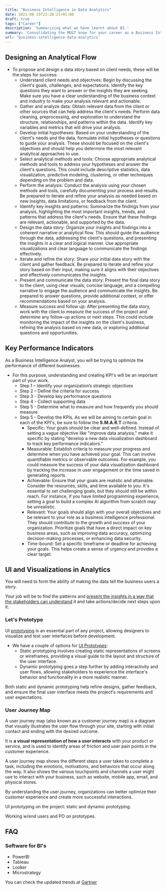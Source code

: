 ```yaml
---
title: "Business Intelligence in Data Analytics"
date: 2021-08-15T23:20:21+01:00
draft: true
tags: ["Career"]
description: 'Summarizing what we have learnt about BI.'
summary: 'Consolidating the MUST know for your career as a Business Intelligence Analyst.'
url: 'business-intelligence-data-analytics'
---
```



## Designing an Analytical Flow

* To propose and design a data story based on client needs, these will be the steps for success:
    * Understand client needs and objectives: Begin by discussing the client's goals, challenges, and expectations. Identify the key questions they want to answer or the insights they are seeking. Make sure you have a clear understanding of the business context and industry to make your analysis relevant and actionable.
    * Gather and analyze data: Obtain relevant data from the client or other sources that can help address the client's needs. Perform data cleaning, preprocessing, and exploration to understand the structure, relationships, and patterns within the data. Identify key variables and metrics that will drive your analysis.
    * Develop initial hypotheses: Based on your understanding of the client's needs and the data, formulate initial hypotheses or questions to guide your analysis. These should be focused on the client's objectives and should help you determine the most relevant analytical approaches to use.
    * Select analytical methods and tools: Choose appropriate analytical methods and tools to address your hypotheses and answer the client's questions. This could include descriptive statistics, data visualization, predictive modeling, clustering, or other techniques depending on the problem and data.
    * Perform the analysis: Conduct the analysis using your chosen methods and tools, carefully documenting your process and results. Be prepared to iterate and refine your analysis as needed based on new insights, data limitations, or feedback from the client.
    * Identify key insights and patterns: Summarize the findings from your analysis, highlighting the most important insights, trends, and patterns that address the client's needs. Ensure that these findings are relevant, actionable, and supported by the data.
    * Design the data story: Organize your insights and findings into a coherent narrative or analytical flow. This should guide the audience through the data, addressing the client's questions, and presenting the insights in a clear and logical manner. Use appropriate visualizations and clear language to communicate the findings effectively.
    * Iterate and refine the story: Share your initial data story with the client and gather feedback. Be prepared to iterate and refine your story based on their input, making sure it aligns with their objectives and effectively communicates the insights.
    * Present and communicate the data story: Present the final data story to the client, using clear visuals, concise language, and a compelling narrative to engage the audience and communicate the insights. Be prepared to answer questions, provide additional context, or offer recommendations based on your analysis.
    * Measure success and follow up: After presenting the data story, work with the client to measure the success of the project and determine any follow-up actions or next steps. This could include monitoring the impact of the insights on the client's business, refining the analysis based on new data, or exploring additional questions and opportunities.

## Key Performance Indicators

As a Business Intelligence Analyst, you will be trying to optimize the performance of different businesses. 

* For this purpose, understanding and creating KPI's will be an important part of your work.
    * Step 1 – Identify your organization’s strategic objectives
    * Step 2 – Define the criteria for success
    * Step 3 - Develop key performance questions
    * Step 4 - Collect supporting data
    * Step 5 - Determine what to measure and how frequently you should measure
    * Step 5 - Develop the KPIs. As we will be aiming to certain goal in each of the KPI's, be sure to follow the **S.M.A.R.T** criteria.
        * Specific: Your goals should be clear and well-defined. Instead of setting a vague objective like "improve data analysis," make it specific by stating "develop a new data visualization dashboard to track key performance indicators."
        * Measurable: Establish criteria to measure your progress and determine when you have achieved your goal. This can involve quantifiable metrics or observable outcomes. For example, you could measure the success of your data visualization dashboard by tracking the increase in user engagement or the time saved in generating reports.
        * Achievable: Ensure that your goals are realistic and attainable. Consider the resources, skills, and time available to you. It's essential to set challenging goals, but they should still be within reach. For instance, if you have limited programming experience, setting a goal to build a complex AI algorithm from scratch may be unrealistic.
        * Relevant: Your goals should align with your overall objectives and be relevant to your role as a business intelligence professional. They should contribute to the growth and success of your organization. Prioritize goals that have a direct impact on key business areas, such as improving data accuracy, optimizing decision-making processes, or enhancing data security.
        * Time-bound: Set a specific timeframe or deadline for achieving your goals. This helps create a sense of urgency and provides a clear target. 

## UI and Visualizations in Analytics 

You will need to form the ability of making the data tell the business users a story.

Your job will be to find the patterns and [present the insights in a way that the stakeholders can understand](https://fossengineer.com/better-visualizations-data-analytics/) it and take actions/decide next steps upon it.


### Let's Prototype

UI [prototyping](https://fossengineer.com/better-visualizations-data-analytics/#the-importance-of-prototypes) is an essential part of any project, allowing designers to visualize and test user interfaces before development.

* We have a couple of options for [UI Prototypes](https://fossengineer.com/better-visualizations-data-analytics/#static-vs-dynamic-ui-prototypes):
    * Static prototyping involves creating static representations of screens or wireframes, providing a visual guide to the layout and structure of the user interface.
    * Dynamic prototyping goes a step further by adding interactivity and user flows, allowing stakeholders to experience the interface's behavior and functionality in a more realistic manner. 

Both static and dynamic prototyping help refine designs, gather feedback, and ensure the final user interface meets the project's requirements and user expectations.

### User Journey Map

A user journey map (also known as a customer journey map) is a diagram that visually illustrates the user flow through your site, starting with initial contact and ending with the desired outcome. 

It is **a visual representation of how a user interacts** with your product or service, and is used to identify areas of friction and user pain points in the customer experience. 

A user journey map shows the different steps a user takes to complete a task, including the emotions, motivations, and behaviors that occur along the way. It also shows the various touchpoints and channels a user might use to interact with your business, such as website, mobile app, email, and physical stores.

By understanding the user journey, organizations can better optimize their customer experience and create more successful interactions.

UI prototyping on the project: static and dynamic prototyping.

Working w/end users and PO on prototypes.


## FAQ

### Software for BI's

* PowerBI
* Tableau
* Looker
* Microstrategy

You can check the updated trends at [Gartner](https://www.gartner.com/reviews/market/analytics-business-intelligence-platforms/ "Gartner BI Tools {rel='nofollow'}") 